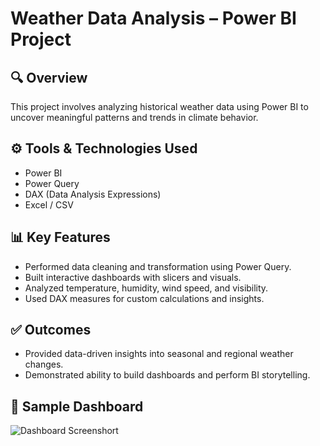 # Weather Data Analysis – Power BI Project

## 🔍 Overview
This project involves analyzing historical weather data using Power BI to uncover meaningful patterns and trends in climate behavior.

## ⚙ Tools & Technologies Used
- Power BI
- Power Query
- DAX (Data Analysis Expressions)
- Excel / CSV

## 📊 Key Features
- Performed data cleaning and transformation using Power Query.
- Built interactive dashboards with slicers and visuals.
- Analyzed temperature, humidity, wind speed, and visibility.
- Used DAX measures for custom calculations and insights.

## ✅ Outcomes
- Provided data-driven insights into seasonal and regional weather changes.
- Demonstrated ability to build dashboards and perform BI storytelling.

## 📸 Sample Dashboard
![Dashboard Screenshort](https://github.com/user-attachments/assets/81977296-c333-4b6b-8add-6eba07f537d6)

